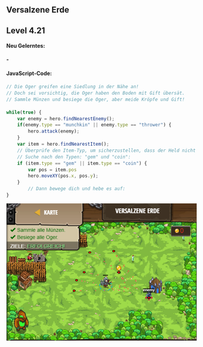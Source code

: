 ## **Versalzene Erde**
## Level 4.21

#### Neu Gelerntes:
<b>-</b>

[comment]: <> (Was wurde gelernt und wie funktioniert die Technik?)

#### JavaScript-Code:
```js
// Die Oger greifen eine Siedlung in der Nähe an!
// Doch sei vorsichtig, die Oger haben den Boden mit Gift übersät.
// Sammle Münzen und besiege die Oger, aber meide Kröpfe und Gift!

while(true) {
    var enemy = hero.findNearestEnemy();
    if(enemy.type == "munchkin" || enemy.type == "thrower") {
        hero.attack(enemy);
    }
    var item = hero.findNearestItem();
    // Überprüfe den Item-Typ, um sicherzustellen, dass der Held nicht das Gift aufnimmt!
    // Suche nach den Typen: "gem" und "coin":
    if (item.type == "gem" || item.type == "coin") {
        var pos = item.pos
        hero.moveXY(pos.x, pos.y);
    }
        // Dann bewege dich und hebe es auf:
}
```
![image](lvl4_21.png)